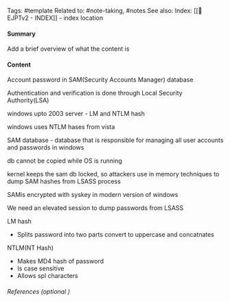 Tags: #template 
Related to: #note-taking, #notes
See also: 
Index: [[📁EJPTv2 - INDEX]] - index location 

#### Summary
Add a brief overview of what the content is

#### Content
Account password in SAM(Security Accounts Manager) database

Authentication and verification is done through Local Security Authority(LSA)

 windows upto 2003 server - LM and NTLM hash

 windows uses NTLM hases from vista

SAM database - database that is responsible for managing all user accounts and passwords in windows 

db cannot be copied while OS is running

kernel keeps the sam db locked, so attackers use in memory techniques to dump SAM hashes from LSASS process

SAMis encrypted with syskey in modern version of windows

We need an elevated session to dump passwords from LSASS

LM hash
- Splits password into two parts convert to uppercase and concatnates

NTLM(NT Hash)
- Makes MD4 hash of password
- Is case sensitive
- Allows spl characters





###### References  (optional )